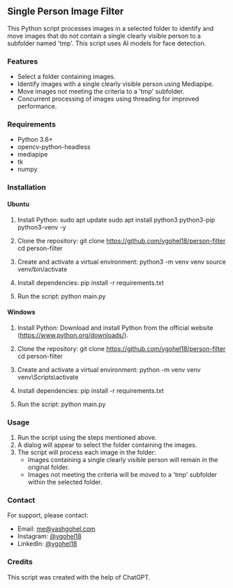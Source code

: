 ## Single Person Image Filter

This Python script processes images in a selected folder to identify and move images that do not contain a single clearly visible person to a subfolder named 'tmp'. This script uses AI models for face detection.

### Features

- Select a folder containing images.
- Identify images with a single clearly visible person using Mediapipe.
- Move images not meeting the criteria to a 'tmp' subfolder.
- Concurrent processing of images using threading for improved performance.

### Requirements

- Python 3.6+
- opencv-python-headless
- mediapipe
- tk
- numpy

### Installation

#### Ubuntu

1. Install Python:
   sudo apt update
   sudo apt install python3 python3-pip python3-venv -y

2. Clone the repository:
   git clone https://github.com/ygohel18/person-filter
   cd person-filter

3. Create and activate a virtual environment:
   python3 -m venv venv
   source venv/bin/activate

4. Install dependencies:
   pip install -r requirements.txt

5. Run the script:
   python main.py

#### Windows

1. Install Python:
   Download and install Python from the official website (https://www.python.org/downloads/).

2. Clone the repository:
   git clone https://github.com/ygohel18/person-filter
   cd person-filter

3. Create and activate a virtual environment:
   python -m venv venv
   venv\Scripts\activate

4. Install dependencies:
   pip install -r requirements.txt

5. Run the script:
   python main.py

### Usage

1. Run the script using the steps mentioned above.
2. A dialog will appear to select the folder containing the images.
3. The script will process each image in the folder:
   - Images containing a single clearly visible person will remain in the original folder.
   - Images not meeting the criteria will be moved to a 'tmp' subfolder within the selected folder.

### Contact

For support, please contact:

- Email: [me@yashgohel.com](mailto:me@yashgohel.com)  
- Instagram: [@ygohel18](https://instagram.com/ygohel18)  
- LinkedIn: [@ygohel18](https://linkedin.com/in/ygohel18)


### Credits

This script was created with the help of ChatGPT.
